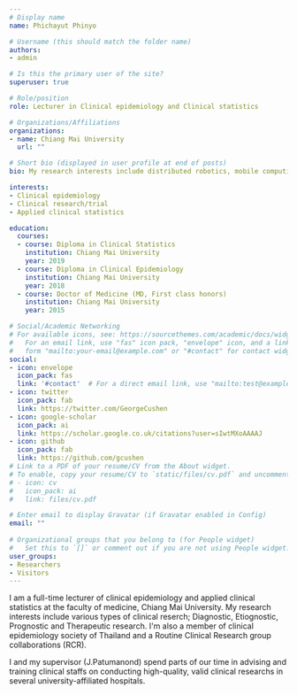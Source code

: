 ```yaml
---
# Display name
name: Phichayut Phinyo

# Username (this should match the folder name)
authors:
- admin

# Is this the primary user of the site?
superuser: true

# Role/position
role: Lecturer in Clinical epidemiology and Clinical statistics

# Organizations/Affiliations
organizations:
- name: Chiang Mai University
  url: ""

# Short bio (displayed in user profile at end of posts)
bio: My research interests include distributed robotics, mobile computing and programmable matter.

interests:
- Clinical epidemiology 
- Clinical research/trial
- Applied clinical statistics

education:
  courses:
  - course: Diploma in Clinical Statistics
    institution: Chiang Mai University
    year: 2019
  - course: Diploma in Clinical Epidemiology
    institution: Chiang Mai University
    year: 2018
  - course: Doctor of Medicine (MD, First class honors)
    institution: Chiang Mai University
    year: 2015

# Social/Academic Networking
# For available icons, see: https://sourcethemes.com/academic/docs/widgets/#icons
#   For an email link, use "fas" icon pack, "envelope" icon, and a link in the
#   form "mailto:your-email@example.com" or "#contact" for contact widget.
social:
- icon: envelope
  icon_pack: fas
  link: '#contact'  # For a direct email link, use "mailto:test@example.org".
- icon: twitter
  icon_pack: fab
  link: https://twitter.com/GeorgeCushen
- icon: google-scholar
  icon_pack: ai
  link: https://scholar.google.co.uk/citations?user=sIwtMXoAAAAJ
- icon: github
  icon_pack: fab
  link: https://github.com/gcushen
# Link to a PDF of your resume/CV from the About widget.
# To enable, copy your resume/CV to `static/files/cv.pdf` and uncomment the lines below.  
# - icon: cv
#   icon_pack: ai
#   link: files/cv.pdf

# Enter email to display Gravatar (if Gravatar enabled in Config)
email: ""
  
# Organizational groups that you belong to (for People widget)
#   Set this to `[]` or comment out if you are not using People widget.  
user_groups:
- Researchers
- Visitors
---
```


I am a full-time lecturer of clinical epidemiology and applied clinical statistics at the faculty of medicine, Chiang Mai University. My research interests include various types of clinical reserch; Diagnostic, Etiognostic, Prognostic and Therapeutic research. I'm also a member of clinical epidemiology society of Thailand and a Routine Clinical Research group collaborations (RCR). 

I and my supervisor (J.Patumanond) spend parts of our time in advising and training clinical staffs on conducting high-quality, valid clinical researchs in several university-affiliated hospitals.
